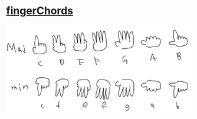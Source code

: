 # <a href="https://recu3125.github.io/fingerChords/">fingerChords</a>
<img src="https://raw.githubusercontent.com/recu3125/fingerChords/refs/heads/master/tutorial.png"></img>
